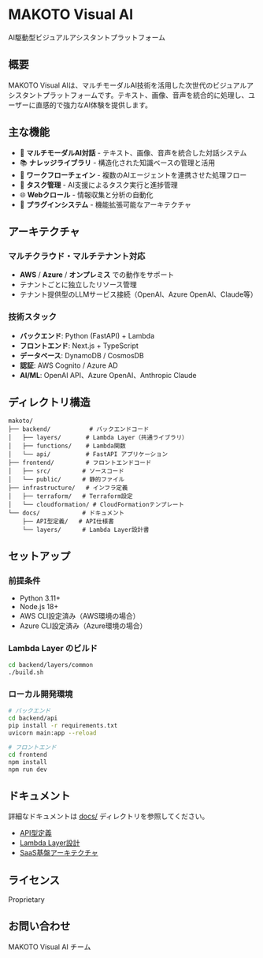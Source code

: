 # MAKOTO Visual AI

AI駆動型ビジュアルアシスタントプラットフォーム

## 概要

MAKOTO Visual AIは、マルチモーダルAI技術を活用した次世代のビジュアルアシスタントプラットフォームです。テキスト、画像、音声を統合的に処理し、ユーザーに直感的で強力なAI体験を提供します。

## 主な機能

- 🤖 **マルチモーダルAI対話** - テキスト、画像、音声を統合した対話システム
- 📚 **ナレッジライブラリ** - 構造化された知識ベースの管理と活用
- 🔄 **ワークフローチェイン** - 複数のAIエージェントを連携させた処理フロー
- 🎯 **タスク管理** - AI支援によるタスク実行と進捗管理
- 🌐 **Webクロール** - 情報収集と分析の自動化
- 🔌 **プラグインシステム** - 機能拡張可能なアーキテクチャ

## アーキテクチャ

### マルチクラウド・マルチテナント対応

- **AWS** / **Azure** / **オンプレミス** での動作をサポート
- テナントごとに独立したリソース管理
- テナント提供型のLLMサービス接続（OpenAI、Azure OpenAI、Claude等）

### 技術スタック

- **バックエンド**: Python (FastAPI) + Lambda
- **フロントエンド**: Next.js + TypeScript
- **データベース**: DynamoDB / CosmosDB
- **認証**: AWS Cognito / Azure AD
- **AI/ML**: OpenAI API、Azure OpenAI、Anthropic Claude

## ディレクトリ構造

```
makoto/
├── backend/           # バックエンドコード
│   ├── layers/       # Lambda Layer（共通ライブラリ）
│   ├── functions/    # Lambda関数
│   └── api/          # FastAPI アプリケーション
├── frontend/         # フロントエンドコード
│   ├── src/         # ソースコード
│   └── public/      # 静的ファイル
├── infrastructure/   # インフラ定義
│   ├── terraform/   # Terraform設定
│   └── cloudformation/ # CloudFormationテンプレート
└── docs/            # ドキュメント
    ├── API型定義/   # API仕様書
    └── layers/      # Lambda Layer設計書
```

## セットアップ

### 前提条件

- Python 3.11+
- Node.js 18+
- AWS CLI設定済み（AWS環境の場合）
- Azure CLI設定済み（Azure環境の場合）

### Lambda Layer のビルド

```bash
cd backend/layers/common
./build.sh
```

### ローカル開発環境

```bash
# バックエンド
cd backend/api
pip install -r requirements.txt
uvicorn main:app --reload

# フロントエンド
cd frontend
npm install
npm run dev
```

## ドキュメント

詳細なドキュメントは [docs/](./docs/) ディレクトリを参照してください。

- [API型定義](./docs/API型定義/)
- [Lambda Layer設計](./docs/layers/)
- [SaaS基盤アーキテクチャ](./docs/SaaS基盤アーキテクチャ設計書.md)

## ライセンス

Proprietary

## お問い合わせ

MAKOTO Visual AI チーム